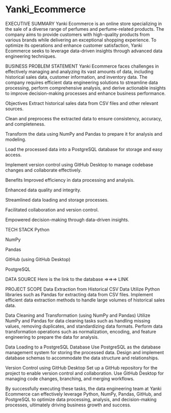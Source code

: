 # Yanki_Ecommerce
 
EXECUTIVE SUMMARY
Yanki Ecommerce is an online store specializing in the sale of a diverse range of perfumes and perfume-related products. The company aims to provide customers with high-quality products from various brands while delivering an exceptional shopping experience. To optimize its operations and enhance customer satisfaction, Yanki Ecommerce seeks to leverage data-driven insights through advanced data engineering techniques.


BUSINESS PROBLEM STATEMENT
Yanki Ecommerce faces challenges in effectively managing and analyzing its vast amounts of data, including historical sales data, customer information, and inventory data. The company requires efficient data engineering solutions to streamline data processing, perform comprehensive analysis, and derive actionable insights to improve decision-making processes and enhance business performance.



Objectives
Extract historical sales data from CSV files and other relevant sources.


Clean and preprocess the extracted data to ensure consistency, accuracy, and completeness.


Transform the data using NumPy and Pandas to prepare it for analysis and modeling.


Load the processed data into a PostgreSQL database for storage and easy access.


Implement version control using GitHub Desktop to manage codebase changes and collaborate effectively.



Benefits 
Improved efficiency in data processing and analysis.


Enhanced data quality and integrity.


Streamlined data loading and storage processes.


Facilitated collaboration and version control.


Empowered decision-making through data-driven insights.






TECH STACK
Python


NumPy


Pandas


GitHub (using GitHub Desktop)


PostgreSQL


DATA SOURCE
Here is the link to the database  ⇒⇒⇒ LINK


PROJECT SCOPE
Data Extraction from Historical CSV Data
Utilize Python libraries such as Pandas for extracting data from CSV files.
Implement efficient data extraction methods to handle large volumes of historical sales data.


Data Cleaning and Transformation (using NumPy and Pandas)
Utilize NumPy and Pandas for data cleaning tasks such as handling missing values, removing duplicates, and standardizing data formats.
Perform data transformation operations such as normalization, encoding, and feature engineering to prepare the data for analysis.


Data Loading to a PostgreSQL Database
Use PostgreSQL as the database management system for storing the processed data.
Design and implement database schemas to accommodate the data structure and relationships.


Version Control using GitHub Desktop
Set up a GitHub repository for the project to enable version control and collaboration.
Use GitHub Desktop for managing code changes, branching, and merging workflows.

By successfully executing these tasks, the data engineering team at Yanki Ecommerce can effectively leverage Python, NumPy, Pandas, GitHub, and PostgreSQL to optimize data processing, analysis, and decision-making processes, ultimately driving business growth and success.
